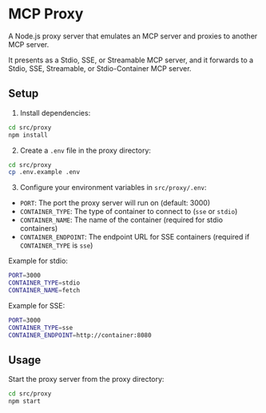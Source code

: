 # MCP Proxy

A Node.js proxy server that emulates an MCP server and proxies to another MCP server.

It presents as a Stdio, SSE, or Streamable MCP server, and it forwards to a Stdio, SSE, Streamable, or Stdio-Container MCP server.

## Setup

1. Install dependencies:
```bash
cd src/proxy
npm install
```

2. Create a `.env` file in the proxy directory:
```bash
cd src/proxy
cp .env.example .env
```

3. Configure your environment variables in `src/proxy/.env`:
- `PORT`: The port the proxy server will run on (default: 3000)
- `CONTAINER_TYPE`: The type of container to connect to (`sse` or `stdio`)
- `CONTAINER_NAME`: The name of the container (required for stdio containers)
- `CONTAINER_ENDPOINT`: The endpoint URL for SSE containers (required if `CONTAINER_TYPE` is `sse`)

Example for stdio:
```bash
PORT=3000
CONTAINER_TYPE=stdio
CONTAINER_NAME=fetch
```

Example for SSE:
```bash
PORT=3000
CONTAINER_TYPE=sse
CONTAINER_ENDPOINT=http://container:8080
```

## Usage

Start the proxy server from the proxy directory:
```bash
cd src/proxy
npm start
```